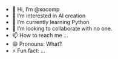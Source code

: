 - 👋 Hi, I’m @xocomp
- 👀 I’m interested in AI creation
- 🌱 I’m currently learning Python
- 💞️ I’m looking to collaborate with no one.
- 📫 How to reach me ...
- 😄 Pronouns: What?
- ⚡ Fun fact: ...

<!---
xocomp/xocomp is a ✨ special ✨ repository because its `README.md` (this file) appears on your GitHub profile.
You can click the Preview link to take a look at your changes.
--->
